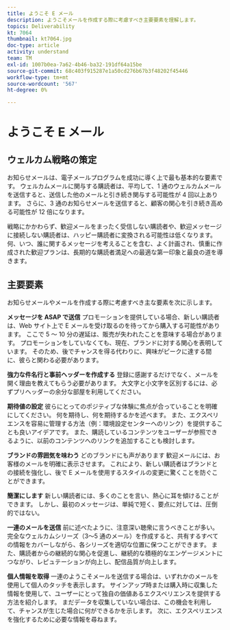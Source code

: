 ```yaml
---
title: ようこそ E メール
description: ようこそメールを作成する際に考慮すべき主要要素を理解します。
topics: Deliverability
kt: 7064
thumbnail: kt7064.jpg
doc-type: article
activity: understand
team: TM
exl-id: 1007b0ea-7a62-4b46-ba32-191df64a15be
source-git-commit: 68c403f915287e1a50cd276b67b3f48202f45446
workflow-type: tm+mt
source-wordcount: '567'
ht-degree: 0%

---
```


# ようこそ E メール

## ウェルカム戦略の策定

お知らせメールは、電子メールプログラムを成功に導く上で最も基本的な要素です。 ウェルカムメールに関与する購読者は、平均して、1 通のウェルカムメールを送信すると、送信した他のメールと引き続き関与する可能性が 4 回以上あります。 さらに、3 通のお知らせメールを送信すると、顧客の関心を引き続き高める可能性が 12 倍になります。

戦略にかかわらず、歓迎メールをまったく受信しない購読者や、歓迎メッセージに接続しない購読者は、ハッピー購読者に変換される可能性は低くなります。 何、いつ、誰に関するメッセージを考えることを含む、よく計画され、慎重に作成された歓迎プランは、長期的な購読者満足への最適な第一印象と最良の道を導きます。

## 主要要素

お知らせメールやメールを作成する際に考慮すべき主な要素を次に示します。

**メッセージを ASAP で送信**
プロモーションを提供している場合、新しい購読者は、Web サイト上で E メールを受け取るのを待ってから購入する可能性があります。 ここで 5 ～ 10 分の遅延は、販売が失われたことを意味する場合があります。 プロモーションをしていなくても、現在、ブランドに対する関心を表明しています。 そのため、後でチャンスを得る代わりに、興味がピークに達する間に、彼らと関わる必要があります。

**強力な件名行と事前ヘッダーを作成する**
登録に感謝するだけでなく、メールを開く理由を教えてもらう必要があります。 大文字と小文字を区別するには、必ずプリヘッダーの余分な部屋を利用してください。

**期待値の設定**
彼らにとってのポジティブな体験に焦点が合っていることを明確にしてください。 何を期待し、何を期待するかを述べます。 また、エクスペリエンスを容易に管理する方法（例：環境設定センターへのリンク）を提供することも良いアイデアです。 また、購読しているコンテンツをユーザーが参照できるように、以前のコンテンツへのリンクを追加することも検討します。

**ブランドの雰囲気を味わう**
どのブランドにも声があります 歓迎メールには、お客様のメールを明確に表示させます。 これにより、新しい購読者はブランドとの接続を強化し、後で E メールを使用するスタイルの変更に驚くことを防ぐことができます。

**簡潔にします**
新しい購読者には、多くのことを言い、熱心に耳を傾けることができます。 しかし、最初のメッセージは、単純で短く、要点に対しては、圧倒的ではない。

**一連のメールを送信**
前に述べたように、注意深い聴衆に言うべきことが多い。 完全なウェルカムシリーズ（3～5 通のメール）を作成すると、共有するすべての情報をカバーしながら、各シリーズを適切な位置に保つことができます。 また、購読者からの継続的な関心を促進し、継続的な積極的なエンゲージメントにつながり、レピュテーションが向上し、配信品質が向上します。

**個人情報を取得**
一連のようこそメールを送信する場合は、いずれかのメールを使用して個人のタッチを表示します。 サインアップ時または購入時に収集した情報を使用して、ユーザーにとって独自の価値あるエクスペリエンスを提供する方法を紹介します。 まだデータを収集していない場合は、この機会を利用して、チャンスが生じた場合に何ができるかを示します。 次に、エクスペリエンスを強化するために必要な情報を尋ねます。
